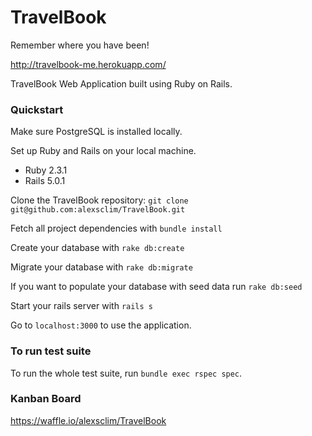 # TravelBook
Remember where you have been!  
  
http://travelbook-me.herokuapp.com/

TravelBook Web Application built using Ruby on Rails.

### Quickstart

Make sure PostgreSQL is installed locally.

Set up Ruby and Rails on your local machine.
- Ruby 2.3.1
- Rails 5.0.1

Clone the TravelBook repository:
`git clone git@github.com:alexsclim/TravelBook.git`

Fetch all project dependencies with
`bundle install`

Create your database with
`rake db:create`

Migrate your database with
`rake db:migrate`

If you want to populate your database with seed data run
`rake db:seed`

Start your rails server with
`rails s`

Go to `localhost:3000` to use the application.

### To run test suite
To run the whole test suite, run `bundle exec rspec spec`.

### Kanban Board
https://waffle.io/alexsclim/TravelBook
